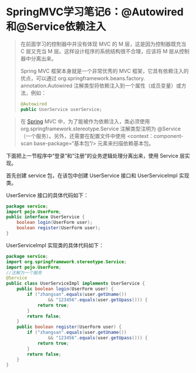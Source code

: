 # SpringMVC学习笔记6：@Autowired和@Service依赖注入

>在前面学习的控制器中并没有体现 MVC 的 M 层，这是因为控制器既充当 C 层又充当 M 层。这样设计程序的系统结构很不合理，应该将 M 层从控制器中分离出来。
>
>Spring MVC 框架本身就是一个非常优秀的 MVC 框架，它具有依赖注入的优点，可以通过 org.springframework.beans.factory. annotation.Autowired 注解类型将依赖注入到一个属性（成员变量）或方法，例如：
>
>```java
>@Autowired
>public UserService userService;
>```

>在 [Spring](http://c.biancheng.net/spring/) MVC 中，为了能被作为依赖注入，类必须使用 org.springframework.stereotype.Service 注解类型注明为 @Service（一个服务）。另外，还需要在配置文件中使用 <context：component-scan base-package=“基本包”/> 元素来扫描依赖基本包。

下面把上一节程序中“登录”和“注册”的业务逻辑处理分离出来，使用 Service 层实现。

首先创建 service 包，在该包中创建 UserService 接口和 UserServiceImpl 实现类。

UserService 接口的具体代码如下：

```java
package service;
import pojo.UserForm;
public interface UserService {
    boolean login(UserForm user);
    boolean register(UserForm user);
}
```

UserServiceImpl 实现类的具体代码如下：

```java
package service;
import org.springframework.stereotype.Service;
import pojo.UserForm;
//注解为一个服务
@Service
public class UserServiceImpl implements UserService {
    public boolean login(UserForm user) {
        if ("zhangsan".equals(user.getUname())
                && "123456".equals(user.getUpass())) {
            return true;
        }
        return false;
    }
    public boolean register(UserForm user) {
        if ("zhangsan".equals(user.getUname())
                && "123456".equals(user.getUpass())) {
            return true;
        }
        return false;
    }
}
```

